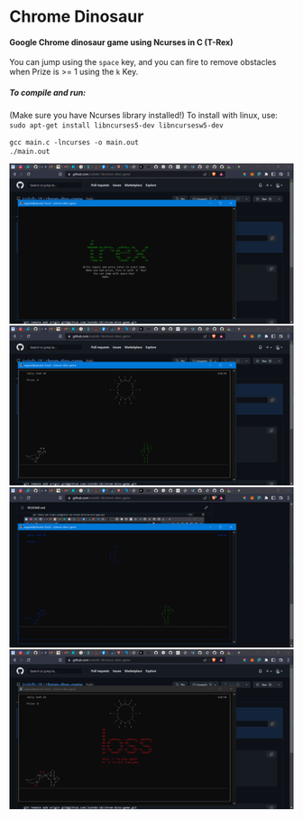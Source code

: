 # Chrome Dinosaur
#### Google Chrome dinosaur game using Ncurses in C (T-Rex)

You can jump using the ``space`` key, and you can fire to remove obstacles when Prize is >= 1 using the ``k`` Key.

##### To compile and run:

(Make sure you have Ncurses library installed!)
To install with linux, use: ``sudo apt-get install libncurses5-dev libncursesw5-dev``

```shell
gcc main.c -lncurses -o main.out
./main.out
```

![Login Screen](Images/1.png)
![Day Mode](Images/2.png)
![Night Mode](Images/4.png)
![End Screen](Images/3.png)

